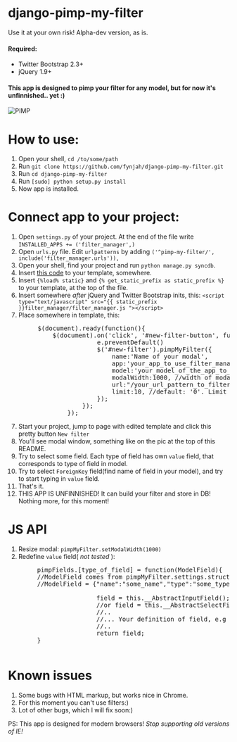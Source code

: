 django-pimp-my-filter
=====================

Use it at your own risk! Alpha-dev version, as is.

#### Required: 
- Twitter Bootstrap 2.3+
- jQuery 1.9+

#### This app is designed to pimp your filter for any model, but for now it's unfinnished.. yet :)

![PIMP](https://raw.github.com/fynjah/django-pimp-my-filter/master/filter_manager/static/Untitled.png "PIMP")

How to use:
===========
1. Open your shell, ``cd /to/some/path``
2. Run ``git clone https://github.com/fynjah/django-pimp-my-filter.git``
3. Run ``cd django-pimp-my-filter``
4. Run ``[sudo] python setup.py install``
5. Now app is installed.

Connect app to your project:
============================
1. Open ``settings.py`` of your project. At the end of the file write ``INSTALLED_APPS += ('filter_manager',)``
2. Open ``urls.py`` file. Edit ``urlpatterns`` by adding ``('^pimp-my-filter/', include('filter_manager.urls')),``
3. Open your shell, find your project and run `python manage.py syncdb`.
4. Insert [this code](https://raw.github.com/fynjah/django-pimp-my-filter/master/filter_manager/templates/base.html) to your template, somewhere.
5. Insert ``{%load% static}`` and ``{% get_static_prefix as static_prefix %}`` to your template, at the top of the file.
6. Insert somewhere *after* jQuery and Twitter Bootstrap inits, this: ``<script type="text/javascript" src="{{ static_prefix }}filter_manager/filter_manager.js "></script>``
7. Place somewhere in template, this:
<pre>
	    $(document).ready(function(){
	        $(document).on('click', '#new-filter-button', function(e){
	                    e.preventDefault()
	                    $('#new-filter').pimpMyFilter({
	                        name:'Name of your modal',
	                        app:'your_app_to_use_filter_manager',
	                        model:'your_model_of_the_app_to_use_filter', 
	                        modalWidth:1000, //width of modal, req. from "800" to "1000". But, anyway it's fluid. default:"800"
	                        url:"/your_url_pattern_to_filter_manager/" //default: "/pimp-my-filter/",
	                        limit:10, //default: '0'. Limit num of conditions.
	                    });
	                });
	            });
</pre>
7. Start your project, jump to page with edited template and click this pretty button `New filter`
8. You'll see modal window, something like on the pic at the top of this README.
9. Try to select some field. Each type of field has own `value` field, that corresponds to type of field in model.
10. Try to select `ForeignKey` field(find name of field in your model), and try to start typing in `value` field.
11. That's it.
12. THIS APP IS UNFINNISHED! It can build your filter and store in DB! Nothing more, for this moment!

JS API
======
1. Resize modal: `pimpMyFilter.setModalWidth(1000)`
2. Redefine `value` field( *not tested* ): 
	<pre>
		pimpFields.[type_of_field] = function(ModelField){ 
		//ModelField comes from pimpMyFilter.settings.structure
		//ModelField = {"name":"some_name","type":"some_type"}. Use it.

	                    field = this.__AbstractInputField();
	                    //or field = this.__AbstractSelectField();
	                    //..
	                    //... Your definition of field, e.g field.css(), etc
	                    //..
	                    return field;
		}
	</pre>

Known issues
============
1. Some bugs with HTML markup, but works nice in Chrome.
2. For this moment you can't use filters:)
3. Lot of other bugs, which I will fix soon:)

PS: This app is designed for modern browsers! *Stop supporting old versions of IE!*
